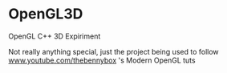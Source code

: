 OpenGL3D
========

OpenGL C++ 3D Expiriment

Not really anything special, just the project being used to follow www.youtube.com/thebennybox 's Modern OpenGL tuts

